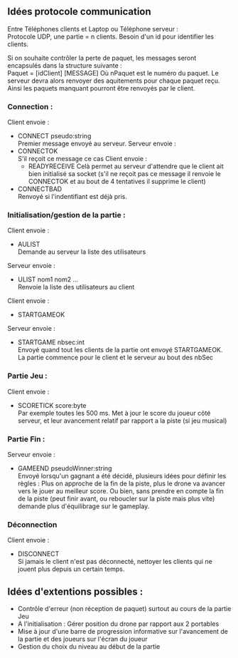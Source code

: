 ## Idées protocole communication  
Entre Téléphones clients et Laptop ou Téléphone serveur :  
Protocole UDP, une partie = n clients. Besoin d'un id pour identifier les clients.

Si on souhaite contrôler la perte de paquet, les messages seront encapsulés dans la structure suivante :  
Paquet = [idClient] [MESSAGE]
Où nPaquet est le numéro du paquet. Le serveur devra alors renvoyer des aquitements pour chaque paquet reçu.  
Ainsi les paquets manquant pourront être renvoyés par le client.

### Connection :
Client envoie :
- CONNECT pseudo:string  
Premier message envoyé au serveur.
Serveur envoie :
- CONNECTOK  
  S'il reçoit ce message ce cas Client envoie :
  - READYRECEIVE Celà permet au serveur d'attendre que le client ait bien initialisé sa socket (s'il ne reçoit pas ce message il renvoie le CONNECTOK et au bout de 4 tentatives il supprime le client)
- CONNECTBAD  
Renvoyé si l'indentifiant est déjà pris.

### Initialisation/gestion de la partie :
Client envoie :
- AULIST  
Demande au serveur la liste des utilisateurs

Serveur envoie :
- ULIST nom1 nom2 ...  
Renvoie la liste des utilisateurs au client

Client envoie :
- STARTGAMEOK

Serveur envoie :
- STARTGAME nbsec:int  
Envoyé quand tout les clients de la partie ont envoyé STARTGAMEOK. La partie commence pour le client et le serveur au bout des nbSec

### Partie Jeu :
Client envoie :
- SCORETICK score:byte  
Par exemple toutes les 500 ms.
Met à jour le score du joueur côté serveur, et leur avancement relatif par rapport a la piste (si jeu musical)

### Partie Fin :
Serveur envoie :
- GAMEEND pseudoWinner:string  
Envoyé lorsqu'un gagnant a été décidé, plusieurs idées pour définir les règles : Plus on approche de la fin de la piste, plus le drone va avancer vers le jouer au meilleur score. Ou bien, sans prendre en compte la fin de la piste (peut finir avant, ou reboucler sur la piste mais plus vite) demande plus d'équilibrage sur le gameplay.

### Déconnection
Client envoie :
- DISCONNECT  
Si jamais le client n'est pas déconnecté, nettoyer les clients qui ne jouent plus depuis un certain temps.

## Idées d'extentions possibles :
- Contrôle d'erreur (non réception de paquet) surtout au cours de la partie Jeu
- A l'initialisation : Gérer position du drone par rapport aux 2 portables
- Mise à jour d'une barre de progression informative sur l'avancement de la partie et des joueurs sur l'écran du joueur
- Gestion du choix du niveau au début de la partie
